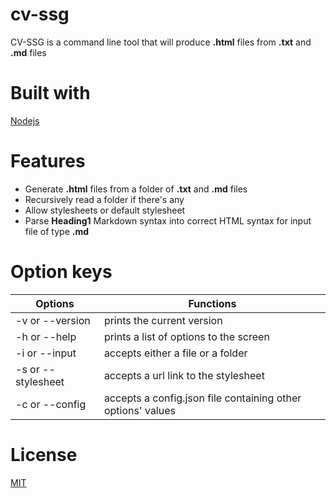 # cv-ssg

CV-SSG is a command line tool that will produce **.html** files from **.txt** and **.md** files

# Built with

[Nodejs](https://nodejs.org/en/)

# Features

- Generate **.html** files from a folder of **.txt** and **.md** files
- Recursively read a folder if there's any
- Allow stylesheets or default stylesheet
- Parse **Heading1** Markdown syntax into correct HTML syntax for input file of type **.md**

# Option keys

| Options            | Functions                                                   |
| ------------------ | ----------------------------------------------------------- |
| -v or --version    | prints the current version                                  |
| -h or --help       | prints a list of options to the screen                      |
| -i or --input      | accepts either a file or a folder                           |
| -s or --stylesheet | accepts a url link to the stylesheet                        |
| -c or --config     | accepts a config.json file containing other options' values |

# License

[MIT](https://choosealicense.com/licenses/mit/)
